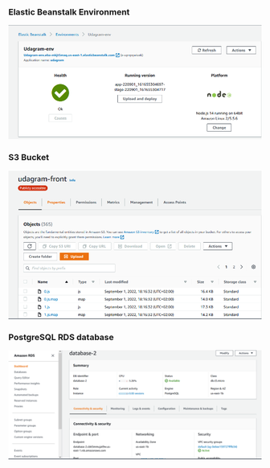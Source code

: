 ### Elastic Beanstalk Environment

![Elastic Beanstalk Environment](./images/ebHealth.png)

### S3 Bucket

![S3 Bucket](./images/s3.png)

### PostgreSQL RDS database

![PostgreSQL RDS database](./images/rds.png)
